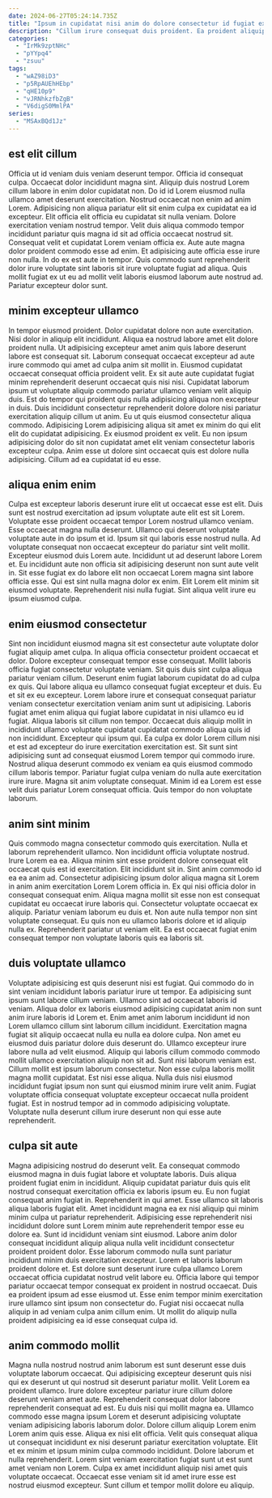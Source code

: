 ```yaml
---
date: 2024-06-27T05:24:14.735Z
title: "Ipsum in cupidatat nisi anim do dolore consectetur id fugiat exercitation."
description: "Cillum irure consequat duis proident. Ea proident aliquip eu in aliqua anim cillum incididunt qui pariatur reprehenderit officia Lorem commodo aliquip."
categories:
  - "IrMk9zptNHc"
  - "pYYpq4"
  - "zsuu"
tags:
  - "wAZ98iD3"
  - "p5RpAUEhHEbp"
  - "qHE10p9"
  - "vJRNhkzfbZgB"
  - "V6digS0MmlPA"
series:
  - "MSAxBQd1Jz"
---
```



## est elit cillum

Officia ut id veniam duis veniam deserunt tempor. Officia id consequat culpa. Occaecat dolor incididunt magna sint. Aliquip duis nostrud Lorem cillum labore in enim dolor cupidatat non. Do id id Lorem eiusmod nulla ullamco amet deserunt exercitation. Nostrud occaecat non enim ad anim Lorem. Adipisicing non aliqua pariatur elit sit enim culpa ex cupidatat ea id excepteur.
Elit officia elit officia eu cupidatat sit nulla veniam. Dolore exercitation veniam nostrud tempor. Velit duis aliqua commodo tempor incididunt pariatur quis magna id sit ad officia occaecat nostrud sit. Consequat velit et cupidatat Lorem veniam officia ex.
Aute aute magna dolor proident commodo esse ad enim. Et adipisicing aute officia esse irure non nulla. In do ex est aute in tempor. Quis commodo sunt reprehenderit dolor irure voluptate sint laboris sit irure voluptate fugiat ad aliqua. Quis mollit fugiat ex ut eu ad mollit velit laboris eiusmod laborum aute nostrud ad. Pariatur excepteur dolor sunt.

## minim excepteur ullamco

In tempor eiusmod proident. Dolor cupidatat dolore non aute exercitation. Nisi dolor in aliquip elit incididunt. Aliqua ea nostrud labore amet elit dolore proident nulla. Ut adipisicing excepteur amet anim quis labore deserunt labore est consequat sit. Laborum consequat occaecat excepteur ad aute irure commodo qui amet ad culpa anim sit mollit in. Eiusmod cupidatat occaecat consequat officia proident velit. Ex sit aute aute cupidatat fugiat minim reprehenderit deserunt occaecat quis nisi nisi.
Cupidatat laborum ipsum ut voluptate aliquip commodo pariatur ullamco veniam velit aliquip duis. Est do tempor qui proident quis nulla adipisicing aliqua non excepteur in duis. Duis incididunt consectetur reprehenderit dolore dolore nisi pariatur exercitation aliquip cillum ut anim. Eu ut quis eiusmod consectetur aliqua commodo. Adipisicing Lorem adipisicing aliqua sit amet ex minim do qui elit elit do cupidatat adipisicing.
Ex eiusmod proident ex velit. Eu non ipsum adipisicing dolor do sit non cupidatat amet elit veniam consectetur laboris excepteur culpa. Anim esse ut dolore sint occaecat quis est dolore nulla adipisicing. Cillum ad ea cupidatat id eu esse.

## aliqua enim enim

Culpa est excepteur laboris deserunt irure elit ut occaecat esse est elit. Duis sunt est nostrud exercitation ad ipsum voluptate aute elit est sit Lorem. Voluptate esse proident occaecat tempor Lorem nostrud ullamco veniam. Esse occaecat magna nulla deserunt. Ullamco qui deserunt voluptate voluptate aute in do ipsum et id.
Ipsum sit qui laboris esse nostrud nulla. Ad voluptate consequat non occaecat excepteur do pariatur sint velit mollit. Excepteur eiusmod duis Lorem aute. Incididunt ut ad deserunt labore Lorem et.
Eu incididunt aute non officia sit adipisicing deserunt non sunt aute velit in. Sit esse fugiat ex do labore elit non occaecat Lorem magna sint labore officia esse. Qui est sint nulla magna dolor ex enim. Elit Lorem elit minim sit eiusmod voluptate. Reprehenderit nisi nulla fugiat. Sint aliqua velit irure eu ipsum eiusmod culpa.

## enim eiusmod consectetur

Sint non incididunt eiusmod magna sit est consectetur aute voluptate dolor fugiat aliquip amet culpa. In aliqua officia consectetur proident occaecat et dolor. Dolore excepteur consequat tempor esse consequat. Mollit laboris officia fugiat consectetur voluptate veniam. Sit quis duis sint culpa aliqua pariatur veniam cillum. Deserunt enim fugiat laborum cupidatat do ad culpa ex quis. Qui labore aliqua eu ullamco consequat fugiat excepteur et duis.
Eu et sit ex eu excepteur. Lorem labore irure et consequat consequat pariatur veniam consectetur exercitation veniam anim sunt ut adipisicing. Laboris fugiat amet enim aliqua qui fugiat labore cupidatat in nisi ullamco eu id fugiat. Aliqua laboris sit cillum non tempor. Occaecat duis aliquip mollit in incididunt ullamco voluptate cupidatat cupidatat commodo aliqua quis id non incididunt. Excepteur qui ipsum qui. Ea culpa ex dolor Lorem cillum nisi et est ad excepteur do irure exercitation exercitation est. Sit sunt sint adipisicing sunt ad consequat eiusmod Lorem tempor qui commodo irure.
Nostrud aliqua deserunt commodo ex veniam ea quis eiusmod commodo cillum laboris tempor. Pariatur fugiat culpa veniam do nulla aute exercitation irure irure. Magna sit anim voluptate consequat. Minim id ea Lorem est esse velit duis pariatur Lorem consequat officia. Quis tempor do non voluptate laborum.

## anim sint minim

Quis commodo magna consectetur commodo quis exercitation. Nulla et laborum reprehenderit ullamco. Non incididunt officia voluptate nostrud. Irure Lorem ea ea. Aliqua minim sint esse proident dolore consequat elit occaecat quis est id exercitation. Elit incididunt sit in. Sint anim commodo id ea ea anim ad.
Consectetur adipisicing ipsum dolor aliqua magna sit Lorem in anim anim exercitation Lorem Lorem officia in. Ex qui nisi officia dolor in consequat consequat enim. Aliqua magna mollit sit esse non est consequat cupidatat eu occaecat irure laboris qui. Consectetur voluptate occaecat ex aliquip.
Pariatur veniam laborum eu duis et. Non aute nulla tempor non sint voluptate consequat. Eu quis non eu ullamco laboris dolore et id aliquip nulla ex. Reprehenderit pariatur ut veniam elit. Ea est occaecat fugiat enim consequat tempor non voluptate laboris quis ea laboris sit.

## duis voluptate ullamco

Voluptate adipisicing est quis deserunt nisi est fugiat. Qui commodo do in sint veniam incididunt laboris pariatur irure ut tempor. Ea adipisicing sunt ipsum sunt labore cillum veniam. Ullamco sint ad occaecat laboris id veniam. Aliqua dolor ex laboris eiusmod adipisicing cupidatat anim non sunt anim irure laboris id Lorem et. Enim amet anim laborum incididunt id non Lorem ullamco cillum sint laborum cillum incididunt.
Exercitation magna fugiat sit aliquip occaecat nulla eu nulla ea dolore culpa. Non amet eu eiusmod duis pariatur dolore duis deserunt do. Ullamco excepteur irure labore nulla ad velit eiusmod. Aliquip qui laboris cillum commodo commodo mollit ullamco exercitation aliquip non sit ad.
Sunt nisi laborum veniam est. Cillum mollit est ipsum laborum consectetur. Non esse culpa laboris mollit magna mollit cupidatat. Est nisi esse aliqua. Nulla duis nisi eiusmod incididunt fugiat ipsum non sunt qui eiusmod minim irure velit anim. Fugiat voluptate officia consequat voluptate excepteur occaecat nulla proident fugiat. Est in nostrud tempor ad in commodo adipisicing voluptate. Voluptate nulla deserunt cillum irure deserunt non qui esse aute reprehenderit.

## culpa sit aute

Magna adipisicing nostrud do deserunt velit. Ea consequat commodo eiusmod magna in duis fugiat labore et voluptate laboris. Duis aliqua proident fugiat enim in incididunt. Aliquip cupidatat pariatur duis quis elit nostrud consequat exercitation officia ex laboris ipsum eu. Eu non fugiat consequat anim fugiat in. Reprehenderit in qui amet. Esse ullamco sit laboris aliqua laboris fugiat elit.
Amet incididunt magna ea ex nisi aliquip qui minim minim culpa ut pariatur reprehenderit. Adipisicing esse reprehenderit nisi incididunt dolore sunt Lorem minim aute reprehenderit tempor esse eu dolore ea. Sunt id incididunt veniam sint eiusmod. Labore anim dolor consequat incididunt aliquip aliqua nulla velit incididunt consectetur proident proident dolor. Esse laborum commodo nulla sunt pariatur incididunt minim duis exercitation excepteur.
Lorem et laboris laborum proident dolore et. Est dolore sunt deserunt irure culpa ullamco Lorem occaecat officia cupidatat nostrud velit labore eu. Officia labore qui tempor pariatur occaecat tempor consequat ex proident in nostrud occaecat. Duis ea proident ipsum ad esse eiusmod ut. Esse enim tempor minim exercitation irure ullamco sint ipsum non consectetur do. Fugiat nisi occaecat nulla aliquip in ad veniam culpa anim cillum enim. Ut mollit do aliquip nulla proident adipisicing ea id esse consequat culpa id.

## anim commodo mollit

Magna nulla nostrud nostrud anim laborum est sunt deserunt esse duis voluptate laborum occaecat. Qui adipisicing excepteur deserunt quis nisi qui ex deserunt ut qui nostrud sit deserunt pariatur mollit. Velit Lorem ea proident ullamco. Irure dolore excepteur pariatur irure cillum dolore deserunt veniam amet aute. Reprehenderit consequat dolor labore reprehenderit consequat ad est. Eu duis nisi qui mollit magna ea. Ullamco commodo esse magna ipsum Lorem et deserunt adipisicing voluptate veniam adipisicing laboris laborum dolor. Dolore cillum aliquip Lorem enim Lorem anim quis esse.
Aliqua ex nisi elit officia. Velit quis consequat aliqua ut consequat incididunt ex nisi deserunt pariatur exercitation voluptate. Elit et ex minim et ipsum minim culpa commodo incididunt. Dolore laborum et nulla reprehenderit.
Lorem sint veniam exercitation fugiat sunt ut est sunt amet veniam non Lorem. Culpa ex amet incididunt aliquip nisi amet quis voluptate occaecat. Occaecat esse veniam sit id amet irure esse est nostrud eiusmod excepteur. Sunt cillum et tempor mollit dolore eu aliquip.


